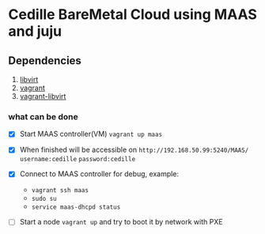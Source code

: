 # Cedille BareMetal Cloud using MAAS and juju

## Dependencies

1. [libvirt](https://libvirt.org/)
2. [vagrant](https://www.vagrantup.com/downloads.html)
3. [vagrant-libvirt](https://github.com/vagrant-libvirt/vagrant-libvirt#installation)

### what can be done

- [x] Start MAAS controller(VM) `vagrant up maas`
- [x] When finished will be accessible on `http://192.168.50.99:5240/MAAS/` `username:cedille` `password:cedille`
- [x] Connect to MAAS controller for debug, example:

  - `vagrant ssh maas`
  - `sudo su`
  - `service maas-dhcpd status`

- [ ] Start a node `vagrant up` and try to boot it by network with PXE
